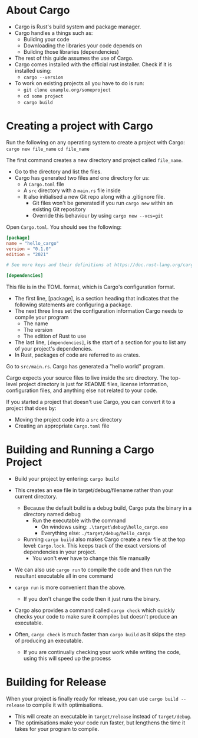 # About Cargo
* Cargo is Rust's build system and package manager.
* Cargo handles a things such as:
	* Building your code
	* Downloading the libraries your code depends on
	* Building those libraries (dependencies)
* The rest of this guide assumes the use of Cargo.
* Cargo comes installed with the official rust installer. Check if it is installed using:
	* `cargo --version`
* To work on existing projects all you have to do is run:
	* `git clone example.org/someproject`
	* `cd some project`
	* `cargo build`

# Creating a project with Cargo
Run the following on any operating system to create a project with Cargo:
`cargo new file_name`
`cd file_name`

The first command creates a new directory and project called `file_name`.

* Go to the directory and list the files.
* Cargo has generated two files and one directory for us: 
	* A `Cargo.toml` file
	* A `src` directory with a `main.rs` file inside
	* It also initialised a new Git repo along with a .gitignore file.
		* Git files won't be generated if you run `cargo new` within an existing Git repository
		* Override this behaviour by using `cargo new --vcs=git`

Open `Cargo.toml`. You should see the following:
```toml
[package]
name = "hello_cargo"
version = "0.1.0"
edition = "2021"

# See more keys and their definitions at https://doc.rust-lang.org/cargo/reference/manifest.html

[dependencies]
```

This file is in the TOML format, which is Cargo's configuration format.

* The first line, [package], is a section heading that indicates that the following statements are configuring a package.
* The next three lines set the configuration information Cargo needs to compile your program
	* The name
	* The version
	* The edition of Rust to use
* The last line, `[dependencies]`, is the start of a section for you to list any of your project's dependencies.
* In Rust, packages of code are referred to as crates.

Go to `src/main.rs`. Cargo has generated a "hello world" program.

Cargo expects your source files to live inside the src directory. The top-level project directory is just for README files, license information, configuration files, and anything else not related to your code.

If you started a project that doesn't use Cargo, you can convert it to a project that does by:
* Moving the project code into a `src` directory
* Creating an appropriate `Cargo.toml` file

# Building and Running a Cargo Project
* Build your project by entering: `cargo build`
* This creates an exe file in target/debug/filename rather than your current directory.
	* Because the default build is a debug build, Cargo puts the binary in a directory named debug
		* Run the executable with the command
			* On windows using: `.\target\debug\hello_cargo.exe`
			* Everything else: `./target/debug/hello_cargo`
	* Running `cargo build` also makes Cargo create a new file at the top level: `Cargo.lock`. This keeps track of the exact versions of dependencies in your project.
		* You won't ever have to change this file manually

* We can also use `cargo run` to compile the code and then run the resultant executable all in one command
* `cargo run` is more convenient than the above.
	* If you don't change the code then it just runs the binary.

* Cargo also provides a command called `cargo check` which quickly checks your code to make sure it compiles but doesn't produce an executable.
* Often, `cargo check` is much faster than `cargo build` as it skips the step of producing an executable.
	* If you are continually checking your work while writing the code, using this will speed up the process

# Building for Release
When your project is finally ready for release, you can use `cargo build --release` to compile it with optimisations.

* This will create an executable in `target/release` instead of `target/debug`.
* The optimisations make your code run faster, but lengthens the time it takes for your program to compile.

